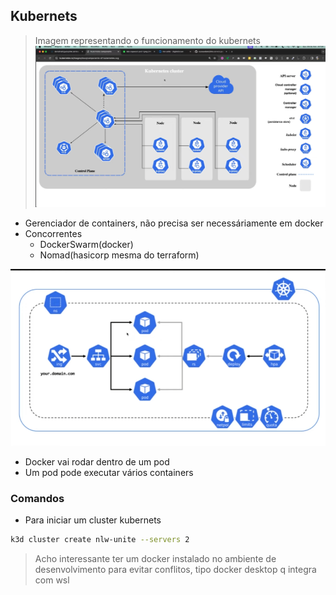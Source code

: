 ## Kubernets

> Imagem representando o funcionamento do kubernets
![](Pasted%20image%2020240405223152.png)
- Gerenciador de containers, não precisa ser necessáriamente em docker  
- Concorrentes 
	- DockerSwarm(docker)
	- Nomad(hasicorp mesma do terraform)
	
![](Pasted%20image%2020240405224045.png)

- Docker vai rodar dentro de um pod
- Um pod pode executar vários containers   
### Comandos 
- Para iniciar um cluster kubernets
```bash
k3d cluster create nlw-unite --servers 2
```
> Acho interessante ter um docker instalado no ambiente de desenvolvimento para evitar conflitos, tipo docker desktop q integra com wsl

